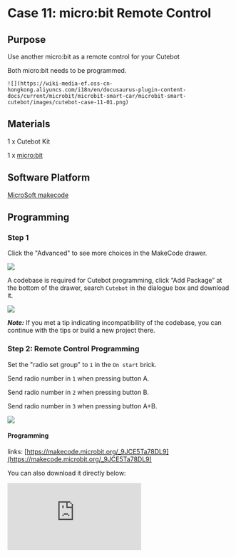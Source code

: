 ﻿# Case 11: micro:bit Remote Control

## Purpose

Use another micro:bit as a remote control for your Cutebot

Both micro:bit needs to be programmed.

``![](https://wiki-media-ef.oss-cn-hongkong.aliyuncs.com/i18n/en/docusaurus-plugin-content-docs/current/microbit/microbit-smart-car/microbit-smart-cutebot/images/cutebot-case-11-01.png)``

## Materials

1 x Cutebot Kit

1 x [micro:bit](https://www.elecfreaks.com/microbit_edu.html)

## Software Platform


[MicroSoft makecode](https://makecode.microbit.org/#)

## Programming


### Step 1

Click the "Advanced" to see more choices in the MakeCode drawer.

![](https://wiki-media-ef.oss-cn-hongkong.aliyuncs.com/i18n/en/docusaurus-plugin-content-docs/current/microbit/microbit-smart-car/microbit-smart-cutebot/images/cutebot-pk-1.png)

A codebase is required for Cutebot programming, click “Add Package” at the bottom of the drawer, search `Cutebot` in the dialogue box and download it.

![](https://wiki-media-ef.oss-cn-hongkong.aliyuncs.com/i18n/en/docusaurus-plugin-content-docs/current/microbit/microbit-smart-car/microbit-smart-cutebot/images/cutebot-pk-11.png)

***Note:*** If you met a tip indicating incompatibility of the codebase, you can continue with the tips or build a new project there.

### Step 2: Remote Control Programming

Set the "radio set group" to `1` in the `On start` brick.

Send radio number in `1` when pressing button A.

Send radio number in `2` when pressing button B.

Send radio number in `3` when pressing button A+B.

![](https://wiki-media-ef.oss-cn-hongkong.aliyuncs.com/i18n/en/docusaurus-plugin-content-docs/current/microbit/microbit-smart-car/microbit-smart-cutebot/images/case_11_01.png)

#### Programming

links: [https://makecode.microbit.org/_9JCE5Ta78DL9](https://makecode.microbit.org/_9JCE5Ta78DL9)

You can also download it directly below:

<div
    style={{
        position: 'relative',
        paddingBottom: '60%',
        overflow: 'hidden',
    }}
>
    <iframe
        src="https://makecode.microbit.org/_9JCE5Ta78DL9"
        frameborder="0"
        sandbox="allow-popups allow-forms allow-scripts allow-same-origin"
        style={{
            position: 'absolute',
            width: '100%',
            height: '100%',
        }}
    />
</div>

### Step 3: Cutebot Programming


Drag "show icon" brick into the `On start` brick and set the "radio set group" to `1`. Items must be the same with the remote control for the correct match.

Drag three "if" bricks into the `on radio received` brick and judge if the received number is `1`,  `2` or `3`.

When the received number is `1`, turn left.

When the received number is `2`, turn right.

When the received number is `3`, go straight.

![](https://wiki-media-ef.oss-cn-hongkong.aliyuncs.com/i18n/en/docusaurus-plugin-content-docs/current/microbit/microbit-smart-car/microbit-smart-cutebot/images/case_11_02.png)

#### Programming

Links: [https://makecode.microbit.org/_eTEdPEKvRHEa](https://makecode.microbit.org/_eTEdPEKvRHEa)

You can also download it directly below:

<div
    style={{
        position: 'relative',
        paddingBottom: '60%',
        overflow: 'hidden',
    }}
>
    <iframe
        src="https://makecode.microbit.org/_eTEdPEKvRHEa"
        frameborder="0"
        sandbox="allow-popups allow-forms allow-scripts allow-same-origin"
        style={{
            position: 'absolute',
            width: '100%',
            height: '100%',
        }}
    />
</div>

## Result

When button A+B being pressed on the remote control, the Cutebot goes straight.

When button A being pressed on the remote control, the Cutebot turns left.

When button B being pressed on the remote control, the Cutebot turns right.

![](https://wiki-media-ef.oss-cn-hongkong.aliyuncs.com/i18n/en/docusaurus-plugin-content-docs/current/microbit/microbit-smart-car/microbit-smart-cutebot/images/cutebot-case-11.gif)

## Exploration
---

## FAQ
---

## Relevant Files
---
